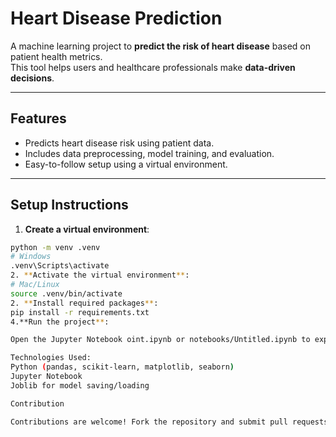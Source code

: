 # Heart Disease Prediction
A machine learning project to **predict the risk of heart disease** based on patient health metrics.  
This tool helps users and healthcare professionals make **data-driven decisions**.

---

## Features
- Predicts heart disease risk using patient data.
- Includes data preprocessing, model training, and evaluation.
- Easy-to-follow setup using a virtual environment.

---

## Setup Instructions

1. **Create a virtual environment**:

```bash
python -m venv .venv
# Windows
.venv\Scripts\activate
2. **Activate the virtual environment**:
# Mac/Linux
source .venv/bin/activate
2. **Install required packages**:
pip install -r requirements.txt
4.**Run the project**:

Open the Jupyter Notebook oint.ipynb or notebooks/Untitled.ipynb to explore the dataset and run the model.

Technologies Used:
Python (pandas, scikit-learn, matplotlib, seaborn)
Jupyter Notebook
Joblib for model saving/loading

Contribution

Contributions are welcome! Fork the repository and submit pull requests to improve the project.

